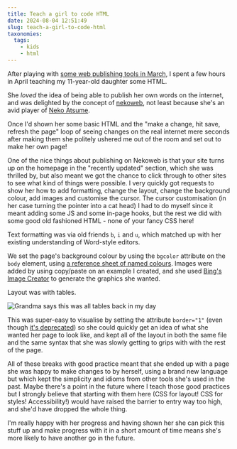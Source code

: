 ```yaml
---
title: Teach a girl to code HTML
date: 2024-08-04 12:51:49
slug: teach-a-girl-to-code-html
taxonomies:
  tags:
    - kids
    - html
---
```


After playing with [some web publishing tools in March](https://philwilson.org/blog/2024/03/web-publishing-for-yourself/), I spent a few hours in April teaching my 11-year-old daughter some HTML.

She *loved* the idea of being able to publish her own words on the internet, and was delighted by the concept of [nekoweb](https://nekoweb.org/), not least because she's an avid player of [Neko Atsume](https://www.nekoatsume.com/en/).

Once I'd shown her some basic HTML and the "make a change, hit save, refresh the page" loop of seeing changes on the real internet mere seconds after making them she politely ushered me out of the room and set out to make her own page!

One of the nice things about publishing on Nekoweb is that your site turns up on the homepage in the "recently updated" section, which she was thrilled by, but also meant we got the chance to click through to other sites to see what kind of things were possible. I very quickly got requests to show her how to add formatting, change the layout, change the background colour, add images and customise the cursor. The cursor customisation (in her case turning the pointer into a cat head) I had to do myself since it meant adding some JS and some in-page hooks, but the rest we did with some good old fashioned HTML - none of your fancy CSS here!

Text formatting was via old friends `b`, `i` and `u`, which matched up with her existing understanding of Word-style editors.

We set the page's background colour by using the `bgcolor` attribute on the `body` element, using [a reference sheet of named colours](https://www.w3schools.com/colors/colors_names.asp). Images were added by using copy/paste on an example I created, and she used [Bing's Image Creator](https://www.bing.com/images/create) to generate the graphics she wanted.

Layout was with tables.

![Grandma says this was all tables back in my day](/images/2024/08/tables-for-layout.jpeg)

This was super-easy to visualise by setting the attribute `border="1"` (even though [it's deprecated](https://developer.mozilla.org/en-US/docs/Web/HTML/Element/table#deprecated_attributes)) so she could quickly get an idea of what she wanted her page to look like, and kept all of the layout in both the same file and the same syntax that she was slowly getting to grips with with the rest of the page.

All of these breaks with good practice meant that she ended up with a page she was happy to make changes to by herself, using a brand new language but which kept the simplicity and idioms from other tools she's used in the past. Maybe there's a point in the future where I teach those good practices but I strongly believe that starting with them here (CSS for layout! CSS for styles! Accessibility!) would have raised the barrier to entry way too high, and she'd have dropped the whole thing.

I'm really happy with her progress and having shown her she can pick this stuff up and make progress with it in a short amount of time means she's more likely to have another go in the future.